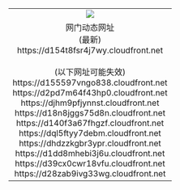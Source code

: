 ﻿<table>
  <tr></tr>
  <tr><td colspan=2 align=center><img src="https://d154t8fsr4j7wy.cloudfront.net/Up/oGate.jpg" /></td></tr>
  <tr><td colspan=2 align=center>网门动态网址<br/>(最新)
<br>https://d154t8fsr4j7wy.cloudfront.net
<br/><br/>(以下网址可能失效)
<br>https://d155597vngo838.cloudfront.net
<br>https://d2pd7m64f43hp0.cloudfront.net
<br>https://djhm9pfjynnst.cloudfront.net
<br>https://d18n8jggs75d8n.cloudfront.net
<br>https://d140f3a67fhgzf.cloudfront.net
<br>https://dql5ftyy7debm.cloudfront.net
<br>https://dhdzzkgbr3ypr.cloudfront.net
<br>https://d1dd8mhebi3j6u.cloudfront.net
<br>https://d39cx0cwr18vfu.cloudfront.net
<br>https://d28zab9ivg33wg.cloudfront.net
    </td>
  </tr>
</table>
